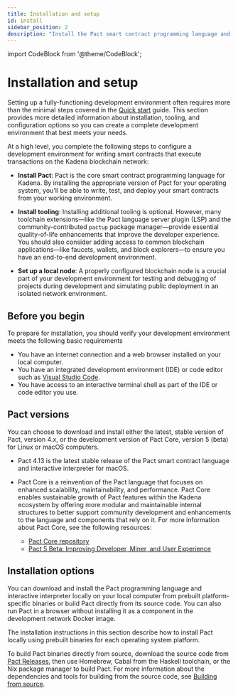 ```yaml
---
title: Installation and setup
id: install
sidebar_position: 2
description: "Install the Pact smart contract programming language and set up tooling for your development environment."
---
```


import CodeBlock from '@theme/CodeBlock';

# Installation and setup

Setting up a fully-functioning development environment often requires more than the minimal steps covered in the [Quick start](../quickstart) guide.
This section provides more detailed information about installation, tooling, and configuration options so you can create a complete development environment that best meets your needs.

At a high level, you complete the following steps to configure a development environment for writing smart contracts that execute transactions on the Kadena blockchain network:

- **Install Pact**: Pact is the core smart contract programming language for Kadena. By installing the appropriate version of Pact for your operating system, you'll be able to write, test, and deploy your smart contracts from your working environment.

- **Install tooling**: Installing additional tooling is optional. However, many toolchain extensions—like the Pact language server plugin (LSP) and the community-contributed `pactup` package manager—provide essential quality-of-life enhancements that improve the developer experience. You should also consider adding access to common blockchain applications—like faucets, wallets, and block explorers—to ensure you have an end-to-end development environment.

- **Set up a local node**: A properly configured blockchain node is a crucial part of your development environment for testing and debugging of projects during development and simulating public deployment in an isolated network environment.

## Before you begin

To prepare for installation, you should verify your development environment meets the following basic requirements

- You have an internet connection and a web browser installed on your local computer.
- You have an integrated development environment (IDE) or code editor such as [Visual Studio Code](https://code.visualstudio.com/download).
- You have access to an interactive terminal shell as part of the IDE or code editor you use.

## Pact versions

You can choose to download and install either the latest, stable version of Pact, version 4.x, or the development version of Pact Core, version 5 (beta) for Linux or macOS computers.

- Pact 4.13 is the latest stable release of the Pact smart contract language and interactive interpreter for macOS.
- Pact Core is a reinvention of the Pact language that focuses on enhanced scalability, maintainability, and performance.
  Pact Core enables sustainable growth of Pact features within the Kadena ecosystem by offering more modular and maintainable internal structures to better support community development and enhancements to the language and components that rely on it.
  For more information about Pact Core, see the following resources:

  - [Pact Core repository](https://github.com/kadena-io/pact-5)
  - [Pact 5 Beta: Improving Developer, Miner, and User Experience](https://www.kadena.io/perspectives/pact-5-beta)

## Installation options

You can download and install the Pact programming language and interactive interpreter locally on your local computer from prebuilt platform-specific binaries or build Pact directly from its source code. 
You can also run Pact in a browser without installing it as a component in the development network Docker image.

The installation instructions in this section describe how to install Pact locally using prebuilt binaries for each operating system platform.

To build Pact binaries directly from source, download the source code from [Pact Releases](https://github.com/kadena-io/pact/releases), then use Homebrew, Cabal from the Haskell toolchain, or the Nix package manager to build Pact. 
For more information about the dependencies and tools for building from the source code, see [Building from source](https://github.com/kadena-io/pact?tab=readme-ov-file#building-from-source).
